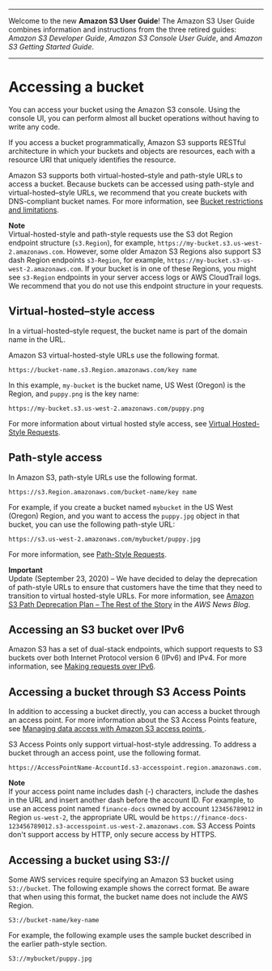 --------

Welcome to the new **Amazon S3 User Guide**\! The Amazon S3 User Guide combines information and instructions from the three retired guides: *Amazon S3 Developer Guide*, *Amazon S3 Console User Guide*, and *Amazon S3 Getting Started Guide*\.

--------

# Accessing a bucket<a name="access-bucket-intro"></a>

You can access your bucket using the Amazon S3 console\. Using the console UI, you can perform almost all bucket operations without having to write any code\. 

If you access a bucket programmatically, Amazon S3 supports RESTful architecture in which your buckets and objects are resources, each with a resource URI that uniquely identifies the resource\. 

Amazon S3 supports both virtual\-hosted–style and path\-style URLs to access a bucket\. Because buckets can be accessed using path\-style and virtual\-hosted–style URLs, we recommend that you create buckets with DNS\-compliant bucket names\. For more information, see [Bucket restrictions and limitations](BucketRestrictions.md)\.

**Note**  
Virtual\-hosted\-style and path\-style requests use the S3 dot Region endpoint structure \(`s3.Region`\), for example, `https://my-bucket.s3.us-west-2.amazonaws.com`\. However, some older Amazon S3 Regions also support S3 dash Region endpoints `s3-Region`, for example, `https://my-bucket.s3-us-west-2.amazonaws.com`\. If your bucket is in one of these Regions, you might see `s3-Region` endpoints in your server access logs or AWS CloudTrail logs\. We recommend that you do not use this endpoint structure in your requests\. 

## Virtual\-hosted–style access<a name="virtual-host-style-url-ex"></a>

In a virtual\-hosted–style request, the bucket name is part of the domain name in the URL\.

Amazon S3 virtual\-hosted\-style URLs use the following format\.

```
https://bucket-name.s3.Region.amazonaws.com/key name
```

In this example, `my-bucket` is the bucket name, US West \(Oregon\) is the Region, and `puppy.png` is the key name:

```
https://my-bucket.s3.us-west-2.amazonaws.com/puppy.png
```

For more information about virtual hosted style access, see [Virtual Hosted\-Style Requests](VirtualHosting.md#virtual-hosted-style-access)\.

## Path\-style access<a name="path-style-url-ex"></a>

In Amazon S3, path\-style URLs use the following format\.

```
https://s3.Region.amazonaws.com/bucket-name/key name
```

For example, if you create a bucket named `mybucket` in the US West \(Oregon\) Region, and you want to access the `puppy.jpg` object in that bucket, you can use the following path\-style URL:

```
https://s3.us-west-2.amazonaws.com/mybucket/puppy.jpg
```

 For more information, see [Path\-Style Requests](VirtualHosting.md#path-style-access)\.

**Important**  
Update \(September 23, 2020\) – We have decided to delay the deprecation of path\-style URLs to ensure that customers have the time that they need to transition to virtual hosted\-style URLs\. For more information, see [Amazon S3 Path Deprecation Plan – The Rest of the Story](https://aws.amazon.com/blogs/aws/amazon-s3-path-deprecation-plan-the-rest-of-the-story/) in the *AWS News Blog*\.

## Accessing an S3 bucket over IPv6<a name="accessing-bucket-s3-ipv6"></a>

Amazon S3 has a set of dual\-stack endpoints, which support requests to S3 buckets over both Internet Protocol version 6 \(IPv6\) and IPv4\. For more information, see [Making requests over IPv6](ipv6-access.md)\.

## Accessing a bucket through S3 Access Points<a name="accessing-bucket-through-s3-access-point"></a>

In addition to accessing a bucket directly, you can access a bucket through an access point\. For more information about the S3 Access Points feature, see [Managing data access with Amazon S3 access points ](access-points.md)\.

S3 Access Points only support virtual\-host\-style addressing\. To address a bucket through an access point, use the following format\.

```
https://AccessPointName-AccountId.s3-accesspoint.region.amazonaws.com.
```

**Note**  
If your access point name includes dash \(\-\) characters, include the dashes in the URL and insert another dash before the account ID\. For example, to use an access point named `finance-docs` owned by account `123456789012` in Region `us-west-2`, the appropriate URL would be `https://finance-docs-123456789012.s3-accesspoint.us-west-2.amazonaws.com`\.
S3 Access Points don't support access by HTTP, only secure access by HTTPS\.

## Accessing a bucket using S3://<a name="accessing-a-bucket-using-S3-format"></a>

Some AWS services require specifying an Amazon S3 bucket using `S3://bucket`\. The following example shows the correct format\. Be aware that when using this format, the bucket name does not include the AWS Region\.

```
S3://bucket-name/key-name
```

For example, the following example uses the sample bucket described in the earlier path\-style section\.

```
S3://mybucket/puppy.jpg
```